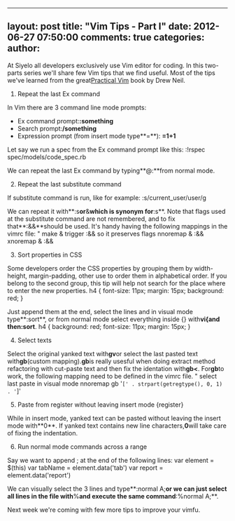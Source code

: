 

---
layout: post
title: "Vim Tips - Part I"
date: 2012-06-27 07:50:00
comments: true
categories:
author: 
---

At Siyelo all developers exclusively use Vim editor for coding. In this two-parts series we'll share few Vim tips that we find useful. Most of the tips we've learned from the great[Practical Vim](http://pragprog.com/book/dnvim/practical-vim) book by Drew Neil.

1. Repeat the last Ex command

In Vim there are 3 command line mode prompts:
- Ex command prompt:**:something**
- Search prompt:**/something**
- Expression prompt (from insert mode type**<C-r>=**): **=1+1**



Let say we run a spec from the Ex command prompt like this:
:!rspec spec/models/code_spec.rb

We can repeat the last Ex command by typing**@:**from normal mode.

2. Repeat the last substitute command

If substitute command is run, like for example:
:s/current_user/user/g

We can repeat it with**:s**or**&**which is synonym for**:s**. Note that flags used at the substitute command are not remembered, and to fix that**:&&**should be used. It's handy having the following mappings in the vimrc file:
" make & trigger :&& so it preserves flags
nnoremap & :&&<Enter>
xnoremap & :&&<Enter>

3. Sort properties in CSS

Some developers order the CSS properties by grouping them by width-height, margin-padding, other use to order them in alphabetical order. If you belong to the second group, this tip will help not search for the place where to enter the new properties.
h4 {
  font-size: 11px;
  margin: 15px;
  background: red;
}

Just append them at the end, select the lines and in visual mode type**:sort**, or from normal mode select everything inside {} with**vi{**and then**:sort**.
h4 {
  background: red;
  font-size: 11px;
  margin: 15px;
}

4. Select texts

Select the original yanked text with**gv**or select the last pasted text with**gb**(custom mapping).**gb**is really usesful when doing extract method refactoring with cut-paste text and then fix the identation with**gb<**. For**gb**to work, the following mapping need to be defined in the vimrc file.
" select last paste in visual mode
nnoremap <expr> gb '`[' . strpart(getregtype(), 0, 1) . '`]'

5. Paste from register without leaving insert mode <C-r>{register}

While in insert mode, yanked text can be pasted without leaving the insert mode with**<C-r>0**. If yanked text contains new line characters,**<C-r><C-p>0**will take care of fixing the indentation.

6. Run normal mode commands across a range

Say we want to append ; at the end of the following lines:
var element = $(this)
var tabName = element.data('tab')
var report  = element.data('report')

We can visually select the 3 lines and type**:normal A;**or we can just select all lines in the file with**%**and execute the same command**:%normal A;**.

Next week we're coming with few more tips to improve your vimfu.